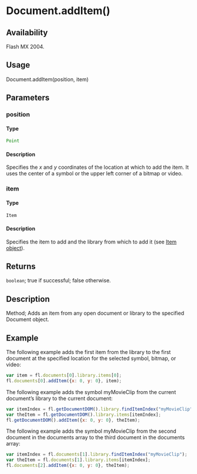 # Document.addItem()

## Availability

Flash MX 2004.

## Usage

Document.addItem(position, item)

## Parameters

### **position**

#### Type

```typescript
Point
```

#### Description

Specifies the *x* and *y* coordinates of the location at which to add the item. It uses the center of a symbol or the upper left corner of a bitmap or video.

### **item**

#### Type

```typescript
Item
```

#### Description

Specifies the item to add and the library from which to add it (see [Item object](../Item_object/item_summary.md)).

## Returns

`boolean`; true if successful; false otherwise.

## Description

Method; Adds an item from any open document or library to the specified Document object.

## Example

The following example adds the first item from the library to the first document at the specified location for the selected symbol, bitmap, or video:

```javascript
var item = fl.documents[0].library.items[0];
fl.documents[0].addItem({x: 0, y: 0}, item);
```

The following example adds the symbol myMovieClip from the current document’s library to the current document:

```javascript
var itemIndex = fl.getDocumentDOM().library.findItemIndex("myMovieClip");
var theItem = fl.getDocumentDOM().library.items[itemIndex];
fl.getDocumentDOM().addItem({x: 0, y: 0}, theItem);
```

The following example adds the symbol myMovieClip from the second document in the documents array to the third document in the documents array:

```javascript
var itemIndex = fl.documents[1].library.findItemIndex("myMovieClip");
var theItem = fl.documents[1].library.items[itemIndex];
fl.documents[2].addItem({x: 0, y: 0}, theItem);
```
